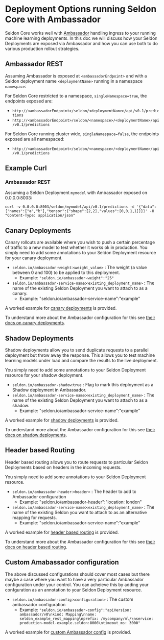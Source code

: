 # Deployment Options running Seldon Core with Ambassador

Seldon Core works well with [Ambassador](https://www.getambassador.io/) handling ingress to your running machine learning deployments. In this doc we will discuss how your Seldon Deployments are exposed via Ambassador and how you can use both to do various production rollout strategies.

## Ambassador REST

Assuming Ambassador is exposed at ```<ambassadorEndpoint>``` and with a Seldon deployment name ```<deploymentName>``` running in a namespace ```namespace```:

For Seldon Core restricted to a namespace, `singleNamespace=true`, the endpoints exposed are:

 * ```http://<ambassadorEndpoint>/seldon/<deploymentName>/api/v0.1/predictions```
 * ```http://<ambassadorEndpoint>/seldon/<namespace>/<deploymentName>/api/v0.1/predictions```

For Seldon Core running cluster wide, `singleNamespace=false`, the endpoints exposed are all namespaced:

 * ```http://<ambassadorEndpoint>/seldon/<namespace>/<deploymentName>/api/v0.1/predictions```


## Example Curl

### Ambassador REST

Assuming a Seldon Deployment ```mymodel``` with Ambassador exposed on 0.0.0.0:8003:

```
curl -v 0.0.0.0:8003/seldon/mymodel/api/v0.1/predictions -d '{"data":{"names":["a","b"],"tensor":{"shape":[2,2],"values":[0,0,1,1]}}}' -H "Content-Type: application/json"
```

## Canary Deployments

Canary rollouts are available where you wish to push a certain percentage of traffic to a new model to test whether it works ok in production. You simply need to add some annotations to your Seldon Deployment resource for your canary deployment.

  * `seldon.io/ambassador-weight`:`<weight_value>` : The weight (a value between 0 and 100) to be applied to this deployment.
     * Example: `"seldon.io/ambassador-weight":"25"`
  * `seldon.io/ambassador-service-name`:`<existing_deployment_name>` : The name of the existing Seldon Deployment you want to attach to as a canary.
     * Example: "seldon.io/ambassador-service-name":"example"

A worked example for [canary deployments](../examples/ambassador_canary.html) is provided.

To understand more about the Ambassador configuration for this see [their docs on canary deployments](https://www.getambassador.io/reference/canary/).

## Shadow Deployments

Shadow deployments allow you to send duplicate requests to a parallel deployment but throw away the response. This allows you to test machine learning models under load and compare the results to the live deployment. 

You simply need to add some annotations to your Seldon Deployment resource for your shadow deployment.

  * `seldon.io/ambassador-shadow`:`true` : Flag to mark this deployment as a Shadow deployment in Ambassador.
  * `seldon.io/ambassador-service-name`:`<existing_deployment_name>` : The name of the existing Seldon Deployment you want to attach to as a shadow.
     * Example: "seldon.io/ambassador-service-name":"example"

A worked example for [shadow deployments](../examples/ambassador_shadow.html) is provided.

To understand more about the Ambassador configuration for this see [their docs on shadow deployments](https://www.getambassador.io/reference/shadowing/).

## Header based Routing

Header based routing allows you to route requests to particular Seldon Deployments based on headers in the incoming requests.

You simply need to add some annotations to your Seldon Deployment resource.

  * `seldon.io/ambassador-header`:`<header>` : The header to add to Ambassador configuration	    
     * Example:  "seldon.io/ambassador-header":"location: london"	    
  * `seldon.io/ambassador-service-name`:`<existing_deployment_name>` : The name of the existing Seldon you want to attach to as an alternative mapping for requests. 
     * Example: "seldon.io/ambassador-service-name":"example"

A worked example for [header based routing](../examples/ambassador_headers.html) is provided.

To understand more about the Ambassador configuration for this see [their docs on header based routing](https://www.getambassador.io/reference/headers).


## Custom Amabassador configuration

The above discussed configurations should cover most cases but there maybe a case where you want to have a very particular Ambassador configuration under your control. You can acheieve this by adding your confguration as an annotation to your Seldon Deployment resource.

 * `seldon.io/ambassador-config`:`<configuration>` : The custom ambassador configuration
    * Example: `"seldon.io/ambassador-config":"apiVersion: ambassador/v0\nkind: Mapping\nname: seldon_example_rest_mapping\nprefix: /mycompany/ml/\nservice: production-model-example.seldon:8000\ntimeout_ms: 3000"`

A worked example for [custom Ambassador config](../examples/ambassador_custom.html) is provided.

